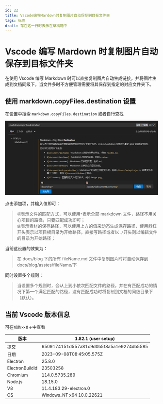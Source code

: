 ```yaml
---
id: 22
title: Vscode编写Mardown时复制图片自动保存到目标文件夹
tags: 标签
draft: 存在这一行时表示在草稿箱中
---
```


# Vscode 编写 Mardown 时复制图片自动保存到目标文件夹

在使用 Vscode 编写 Markdown 时可以直接复制图片自动生成链接，并将图片生成到文档同级下。当文件多时不方便管理需要将其保存到指定的对应文件夹下。

## 使用 markdown.copyFiles.destination 设置

在设置中搜索 `markdown.copyFiles.destination` 或者自行查找

![Alt text](assets/VscodeMarkdownImgCopy/image.png)

点击添加项，并输入值即可：

> `项`表示文件的匹配方式，可以使用`*`表示全部 markdown 文件，路径不用关心项目的路径，只要匹配成功即可；  
> `值`表示素材的保存路径，可以使用上方的值来动态生成保存路径，使用斜杠开头表示以项目根目录为开始路径，直接写路径或者以`./`开头则以编辑文件的目录为开始路径；

当前这设置的效果为：

> 在 docs/blog 下的所有 fileName.md 文件中复制图片时将自动保存到 docs/blog/asstes/fileName/下

同时设置多个规则：

> 当设置多个规则时，会从上到小依次匹配文件的路径，并在有匹配成功的情况下第一个满足匹配的路径，没有匹配成功时将复制到文档的同级目录下（默认）。

## 当前 Vscode 版本信息

可在`帮助>>关于`中查看

| 版本            | 1.82.1 (user setup)                      |
| --------------- | ---------------------------------------- |
| 提交            | 6509174151d557a81c9d0b5f8a5a1e9274db5585 |
| 日期            | 2023-09-08T08:45:05.575Z                 |
| Electron        | 25.8.0                                   |
| ElectronBuildId | 23503258                                 |
| Chromium        | 114.0.5735.289                           |
| Node.js         | 18.15.0                                  |
| V8              | 11.4.183.29-electron.0                   |
| OS              | Windows_NT x64 10.0.22621                |
